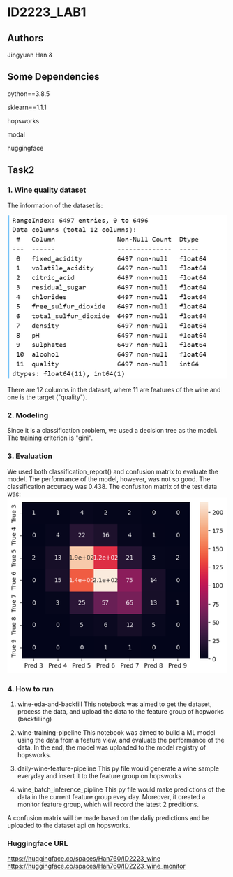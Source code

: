 # ID2223_LAB1

## Authors
Jingyuan Han & 

## Some Dependencies
python==3.8.5

sklearn==1.1.1

hopsworks

modal

huggingface


## Task2

### 1. Wine quality dataset
The information of the dataset is:

![](./imgs/data_info.png)

There are 12 columns in the dataset, where 11 are features of the wine and one is the target ("quality").

### 2. Modeling
Since it is a classification problem, we used a decision tree as the model. The training criterion is "gini".

### 3. Evaluation
We used both classification_report() and confusion matrix to evaluate the model. The performance of the model, however, was not so good. The classification accuracy was 0.438. The confusiton matrix of the test data was:
![](./imgs/cm.png)

### 4. How to run
1. wine-eda-and-backfill
This notebook was aimed to get the dataset, process the data, and upload the data to the feature group of hopworks (backfilling)

2. wine-training-pipeline
This notebook was aimed to build a ML model using the data from a feature view, and evaluate the performance of the data. In the end, the model was uploaded to the model registry of hopsworks.

3. daily-wine-feature-pipeline
This py file would generate a wine sample everyday and insert it to the feature group on hopsworks

4. wine_batch_inference_pipline
This py file would make predictions of the data in the current feature group evey day. Moreover, it created a monitor feature group, which will record the latest 2 preditions. 

A confusion matrix will be made based on the daliy predictions and be uploaded to the dataset api on hopsworks.

### Huggingface URL
https://huggingface.co/spaces/Han760/ID2223_wine
https://huggingface.co/spaces/Han760/ID2223_wine_monitor
